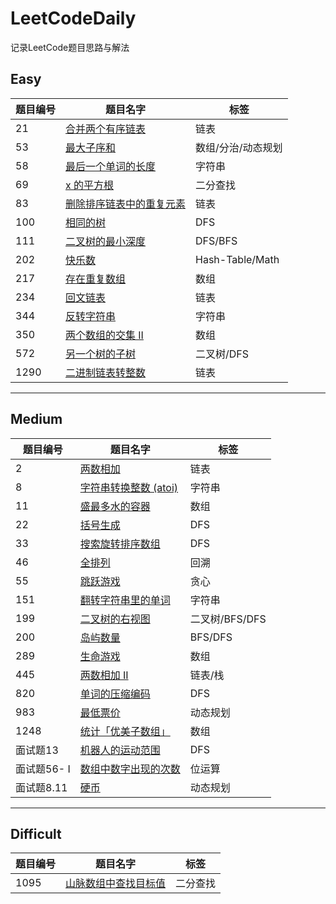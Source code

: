 # LeetCodeDaily

记录LeetCode题目思路与解法  

## Easy

 题目编号 | 题目名字 |  标签  |
-|-|-
 21 | [合并两个有序链表](easy/21.md) | 链表 |
 53 | [最大子序和](easy/53.md) | 数组/分治/动态规划 |
 58 | [最后一个单词的长度](easy/58.md) | 字符串 |
 69 | [x 的平方根](easy/69.md) | 二分查找 |
 83 | [删除排序链表中的重复元素](easy/83.md) | 链表 |
 100 | [相同的树](easy/100.md) | DFS |
 111 | [二叉树的最小深度](easy/111.md) | DFS/BFS |
 202 | [快乐数](easy/202.md) | Hash-Table/Math |
 217 | [存在重复数组](easy/217.md) | 数组 |
 234 | [回文链表](easy/234.md) | 链表 |
 344 | [反转字符串](easy/344.md) | 字符串 |
 350 | [两个数组的交集 II](easy/350.md) | 数组 |
 572 | [另一个树的子树](easy/572.md) | 二叉树/DFS |
 1290 | [二进制链表转整数](easy/1290.md) | 链表 |

---

## Medium  

 题目编号 | 题目名字 |  标签  |
-|-|-
 2 | [两数相加](medium/2.md) | 链表 |
 8 | [字符串转换整数 (atoi)](medium/8.md) | 字符串 |
 11 | [盛最多水的容器](medium/11.md) | 数组 |
 22 | [括号生成](medium/22.md) | DFS |
 33 | [搜索旋转排序数组](medium/33.md) | DFS |
 46 | [全排列](medium/46.md) | 回溯 |
 55 | [跳跃游戏](medium/55.md) | 贪心 |
 151 | [翻转字符串里的单词](medium/151.md) | 字符串 |
 199 | [二叉树的右视图](medium/199.md) | 二叉树/BFS/DFS |
 200 | [岛屿数量](medium/200.md) | BFS/DFS |
 289 | [生命游戏](medium/289.md) | 数组 |
 445 | [两数相加 II](medium/445.md) | 链表/栈 |
 820 | [单词的压缩编码](medium/820.md) | DFS |
 983 | [最低票价](medium/983.md) | 动态规划 |
 1248 | [统计「优美子数组」](medium/1248.md) | 数组 |
 面试题13 | [机器人的运动范围](medium/offer_13.md) | DFS |
 面试题56- I | [数组中数字出现的次数](medium/offer_56_1.md) | 位运算 |
 面试题8.11 | [硬币](medium/offer_08_11.md) | 动态规划 |

---

## Difficult

 题目编号 | 题目名字 |  标签  |
-|-|-
 1095 | [山脉数组中查找目标值](difficult/1095.md) | 二分查找 |
